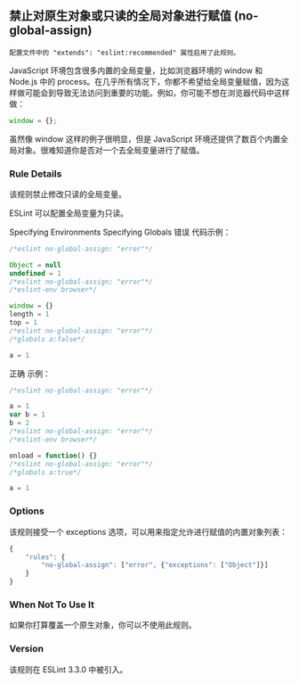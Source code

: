 ## 禁止对原生对象或只读的全局对象进行赋值 (no-global-assign)

```配置文件中的 "extends": "eslint:recommended" 属性启用了此规则。```

JavaScript 环境包含很多内置的全局变量，比如浏览器环境的 window 和 Node.js 中的 process。在几乎所有情况下，你都不希望给全局变量赋值，因为这样做可能会到导致无法访问到重要的功能。例如，你可能不想在浏览器代码中这样做：
```js
window = {};
```

虽然像 window 这样的例子很明显，但是 JavaScript 环境还提供了数百个内置全局对象。很难知道你是否对一个去全局变量进行了赋值。

### Rule Details
该规则禁止修改只读的全局变量。

ESLint 可以配置全局变量为只读。

Specifying Environments
Specifying Globals
错误 代码示例：
```js
/*eslint no-global-assign: "error"*/

Object = null
undefined = 1
/*eslint no-global-assign: "error"*/
/*eslint-env browser*/

window = {}
length = 1
top = 1
/*eslint no-global-assign: "error"*/
/*globals a:false*/

a = 1
```

正确 示例：
```js
/*eslint no-global-assign: "error"*/

a = 1
var b = 1
b = 2
/*eslint no-global-assign: "error"*/
/*eslint-env browser*/

onload = function() {}
/*eslint no-global-assign: "error"*/
/*globals a:true*/

a = 1
```

### Options
该规则接受一个 exceptions 选项，可以用来指定允许进行赋值的内置对象列表：
```js
{
    "rules": {
        "no-global-assign": ["error", {"exceptions": ["Object"]}]
    }
}
```

### When Not To Use It
如果你打算覆盖一个原生对象，你可以不使用此规则。

### Version
该规则在 ESLint 3.3.0 中被引入。
